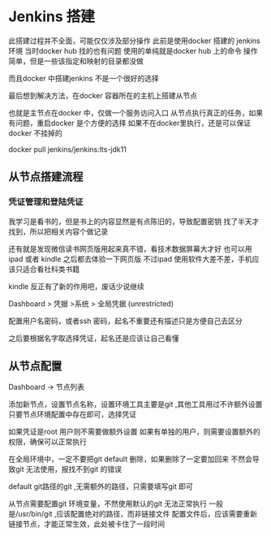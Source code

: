 # Jenkins 搭建

此搭建过程并不全面，可能仅仅涉及部分操作
此前是使用docker 搭建的 jenkins 环境
当时docker hub 找的也有问题
使用的单纯就是docker hub 上的命令
操作简单，但是一些该指定和映射的目录都没做

而且docker 中搭建jenkins 不是一个很好的选择

最后想到解决方法，在docker 容器所在的主机上搭建从节点

也就是主节点在docker 中，仅做一个服务访问入口
从节点执行真正的任务，如果有问题，重启docker 是个方便的选择
如果不在docker里执行，还是可以保证docker 不挂掉的

docker pull jenkins/jenkins:lts-jdk11

## 从节点搭建流程

### 凭证管理和登陆凭证

我学习是看书的，但是书上的内容显然是有点陈旧的，导致配置密钥
找了半天才找到，所以把相关内容个做记录

还有就是发现微信读书网页版用起来真不错，看技术数据屏幕大才好
也可以用ipad 或者 kindle 之后都去体验一下网页版
不过ipad 使用软件大差不差，手机应该只适合看社科类书籍

kindle 反正有了新的作用吧，废话少说继续

Dashboard > 凭据 >系统 > 全局凭据 (unrestricted)

配置用户名密码，或者ssh 密码，起名不重要还有描述只是方便自己去区分

之后要根据名字取选择凭证，起名还是应该让自己看懂

## 从节点配置

Dashboard -> 节点列表

添加新节点，设置节点名称，设置环境工具主要是git ,其他工具用过不许额外设置
只要节点环境配置中存在即可，选择凭证

如果凭证是root 用户则不需要做额外设置
如果有单独的用户，则需要设置额外的权限，确保可以正常执行

在全局环境中，一定不要把git default 删除，如果删除了一定要加回来
不然会导致git 无法使用，报找不到git 的错误

default git路径的git ,无需额外的路径，只需要填写git 即可

从节点需要配置git 环境变量，不然使用默认的git 无法正常执行
一般是/usr/bin/git ,应该配置绝对的路径，而非链接文件
配置文件后，应该需要重新链接节点，才能正常生效，此处被卡住了一段时间